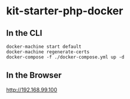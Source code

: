  # kit-starter-php-docker
 
 ## In the CLI
 ```
 docker-machine start default
 docker-machine regenerate-certs
 docker-compose -f ./docker-compose.yml up -d
 ```
 ## In the Browser
 http://192.168.99.100
 